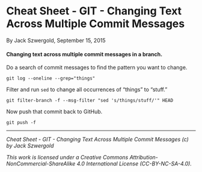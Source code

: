 # Cheat Sheet - GIT - Changing Text Across Multiple Commit Messages

By Jack Szwergold, September 15, 2015

#### Changing text across multiple commit messages in a branch.

Do a search of commit messages to find the pattern you want to change.

    git log --oneline --grep="things"

Filter and run `sed` to change all occurrences of “things” to “stuff.”

    git filter-branch -f --msg-filter "sed 's/things/stuff/'" HEAD

Now push that commit back to GitHub.

    git push -f

***

*Cheat Sheet - GIT - Changing Text Across Multiple Commit Messages (c) by Jack Szwergold*

*This work is licensed under a Creative Commons Attribution-NonCommercial-ShareAlike 4.0 International License (CC-BY-NC-SA-4.0).*